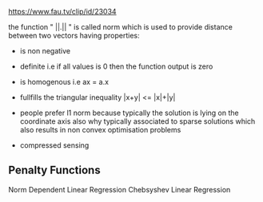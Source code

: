 https://www.fau.tv/clip/id/23034

the function " ||.|| " is called norm which is used to provide distance between two vectors having properties:
- is non negative
- definite i.e if all values is 0 then the function output is zero
- is homogenous i.e ax = a.x
- fullfills the triangular inequality |x+y| <= |x|+|y|


- people prefer l1 norm because typically the solution is lying on the coordinate axis also why typically associated to sparse solutions which also results in non convex optimisation problems
- compressed sensing

Penalty Functions 
- 

Norm Dependent Linear Regression
Chebsyshev Linear Regression
